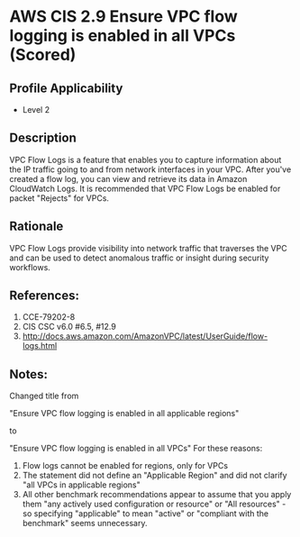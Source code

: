 # AWS CIS 2.9 Ensure VPC flow logging is enabled in all VPCs (Scored)

## Profile Applicability

- Level 2

## Description

VPC Flow Logs is a feature that enables you to capture information about the IP traffic going to and from network interfaces in your VPC. After you've created a flow log, you can view and retrieve its data in Amazon CloudWatch Logs. It is recommended that VPC Flow Logs be enabled for packet "Rejects" for VPCs.

## Rationale

VPC Flow Logs provide visibility into network traffic that traverses the VPC and can be used to detect anomalous traffic or insight during security workflows.

## References:

1. CCE-79202-8
2. CIS CSC v6.0 #6.5, #12.9
3. http://docs.aws.amazon.com/AmazonVPC/latest/UserGuide/flow-logs.html

## Notes:

Changed title from

"Ensure VPC flow logging is enabled in all applicable regions"

to

"Ensure VPC flow logging is enabled in all VPCs"
For these reasons:

1. Flow logs cannot be enabled for regions, only for VPCs
2. The statement did not define an "Applicable Region" and did not clarify "all VPCs in
applicable regions"
3. All other benchmark recommendations appear to assume that you apply them "any actively used configuration or resource" or "All resources" - so specifying "applicable" to mean "active" or "compliant with the benchmark" seems unnecessary.